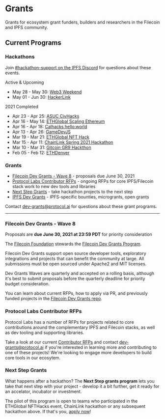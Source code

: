 # Grants

Grants for ecosystem grant funders, builders and researchers in the Filecoin and IPFS community.

## Current Programs

### Hackathons

Join [#hackathon-support on the IPFS Discord](https://discord.gg/vZTcrFePpt) for questions about these events.

Active & Upcoming

- May 28 - May 30: [Web3 Weekend](https://web3.ethglobal.co/)
- May 01 - Jun 30: [HackerLink](https://hackerlink.io/en)

2021 Completed
- Apr 23 - Apr 25: [ASUC CivHacks](https://civhacks.com)
- Apr 16 - May 14: [ETHGlobal Scaling Ethereum](https://scaling.ethglobal.co/)
- Apr 16 - Apr 18: [Calhacks hello:world](https://calhacks.io/)
- Apr 13 - Apr 26: [GameDevJS](https://gamedevjs.com/jam/2021/)
- Mar 19 - Mar 21: [ETHGlobal NFT Hack](https://nfthack.ethglobal.co/)
- Mar 15 - Apr 11: [ChainLink Spring 2021 Hackathon](https://chain.link/hackathon)
- Mar 10 - Mar 31: [Gitcoin GR9 Hackthon](https://gitcoin.co/hackathon/gr9/onboard)
- Feb 05 - Feb 12: [ETHDenver](https://www.ethdenver.com/)

### Grants
- [Filecoin Dev Grants - Wave 8](https://github.com/protocol/grants#filecoin-dev-grants---wave-8) - proposals due June 30, 2021
- [Protocol Labs Contributor RFPs](https://github.com/protocol/grants/blob/main/grant-rfps/contributor-grants.md) - ongoing RFPs for core IPFS/Filecoin stack work to new dev tools and libraries
- [Next Step Grants](https://github.com/protocol/grants#next-step-grants) - take hackathon projects to the next step
- [IPFS Dev Grants](https://github.com/ipfs/devgrants) - IPFS-specific bounties, microgrants, open grants

Contact dev-grants@protocol.ai for questions about these grant programs.

--------


### Filecoin Dev Grants - Wave 8

Proposals are **due June 30, 2021 at 23:59 PDT** for priority consideration

The [Filecoin Foundation](https://fil.org/) stewards the [Filecoin Dev Grants Program](https://github.com/filecoin-project/devgrants).

Filecoin Dev Grants support open source developer tools, exploratory integrations and projects that can benefit the community at large. All submissions must be open sourced under Apache2 and MIT licenses.

Dev Grants Waves are quarterly and accepted on a rolling basis, although it's best to submit proposals before the quarterly deadline for priority budget consideration.

You can learn about current RFPs, how to apply via PR, and previously funded projects in the [Filecoin Dev Grants repo](https://github.com/filecoin-project/devgrants).

### Protocol Labs Contributor RFPs

Protocol Labs has a number of RFPs for projects related to core contributions around the complementary IPFS and Filecoin stacks, as well as dev tooling and supporting libraries.

Take a look at our current [Contributor RFPs](https://github.com/protocol/grants/blob/main/grant-rfps/contributor-grants.md) and contact dev-grants@protocol.ai if you're interested in learning more and contributing to one of these projects! We're looking to engage more developers to build core tools in our ecosytem.

### Next Step Grants

What happens after a hackathon? The **Next Step grants program** lets you take that next step with your project - develop it a bit further, get it ready for an accelator, incubator or investment. 

The pilot of this program is open to teams who participated in the ETHGlobal NFTHacks event, ChainLink hackathon or any subsequent hackathon above. If that's you, [apply now](nextstep.md)!

